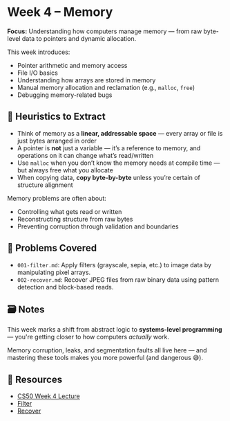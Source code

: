 # Week 4 – Memory

**Focus:** Understanding how computers manage memory — from raw byte-level data to pointers and dynamic allocation.

This week introduces:
- Pointer arithmetic and memory access
- File I/O basics
- Understanding how arrays are stored in memory
- Manual memory allocation and reclamation (e.g., `malloc`, `free`)
- Debugging memory-related bugs

## 🧠 Heuristics to Extract

- Think of memory as a **linear, addressable space** — every array or file is just bytes arranged in order  
- A pointer is **not** just a variable — it’s a reference to memory, and operations on it can change what’s read/written  
- Use `malloc` when you don’t know the memory needs at compile time — but always free what you allocate  
- When copying data, **copy byte-by-byte** unless you’re certain of structure alignment

Memory problems are often about:
- Controlling what gets read or written  
- Reconstructing structure from raw bytes  
- Preventing corruption through validation and boundaries

## 📂 Problems Covered

- `001-filter.md`: Apply filters (grayscale, sepia, etc.) to image data by manipulating pixel arrays.  
- `002-recover.md`: Recover JPEG files from raw binary data using pattern detection and block-based reads.

## 🗃️ Notes

This week marks a shift from abstract logic to **systems-level programming** — you're getting closer to how computers *actually* work.

Memory corruption, leaks, and segmentation faults all live here — and mastering these tools makes you more powerful (and dangerous 😅).

## 📎 Resources

- [CS50 Week 4 Lecture](https://cs50.harvard.edu/x/2023/weeks/4/)
- [Filter](https://cs50.harvard.edu/x/2023/psets/4/filter/)
- [Recover](https://cs50.harvard.edu/x/2023/psets/4/recover/)